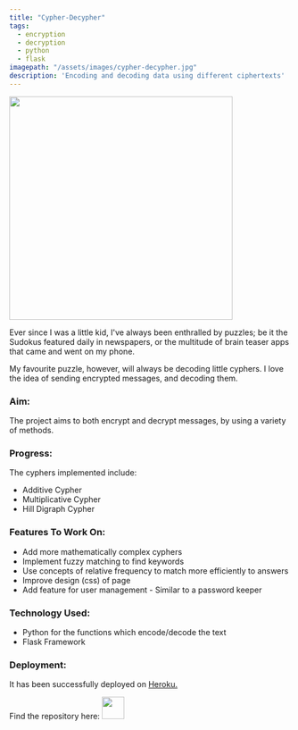 ```yaml
---
title: "Cypher-Decypher"
tags:
  - encryption
  - decryption
  - python
  - flask
imagepath: "/assets/images/cypher-decypher.jpg"
description: 'Encoding and decoding data using different ciphertexts'
---
```

<!--image-->
<img src="{{ page.imagepath | relative_url }}" alt="" height="400" width="400">

<!--background-->
Ever since I was a little kid, I've always been enthralled by puzzles; be it the Sudokus featured daily in newspapers, or the multitude of brain teaser apps that came and went on my phone.

My favourite puzzle, however, will always be decoding little cyphers. I love the idea of sending encrypted messages, and decoding them. 

### Aim: ###
The project aims to both encrypt and decrypt messages, by using a variety of methods.

### Progress: ###
The cyphers implemented include:
<ul> 
<li> Additive Cypher </li>
<li> Multiplicative Cypher </li>
<li> Hill Digraph Cypher </li>
</ul>

### Features To Work On: ###
<ul>
<li> Add more mathematically complex cyphers </li>
<li> Implement fuzzy matching to find keywords </li>
<li> Use concepts of relative frequency to match more efficiently to answers </li>
<li> Improve design (css) of page </li>
<li> Add feature for user management - Similar to a password keeper </li>
</ul>

### Technology Used: ###
<ul>
<li> Python for the functions which encode/decode the text </li>
<li> Flask Framework </li>
</ul>


### Deployment: ###
It has been successfully deployed on <a href='https://cypher-decypher.herokuapp.com/'>Heroku.</a>

Find the repository here: 
<a href="https://github.com/PratikshaJain37/cypher-decypher">
<img src="{{ site.url }}{{ site.baseurl }}/assets/images/github.png" height='40' width='40' alt="">
</a> 